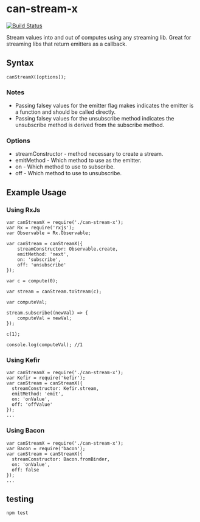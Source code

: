 # can-stream-x

[![Build Status](https://travis-ci.org/web-mech/can-stream-x.svg?branch=master)](https://travis-ci.org/web-mech/can-stream-x)

Stream values into and out of computes using any streaming lib.
Great for streaming libs that return emitters as a callback.

## Syntax

```
canStreamX([options]);
```

### Notes
 - Passing falsey values for the emitter flag makes indicates the emitter is a function and should be called directly.
 - Passing falsey values for the unsubscribe method indicates the unsubscribe method is derived from the subscribe method.

### Options
 - streamConstructor - <Function> method necessary to create a stream.
 - emitMethod - <string> Which method to use as the emitter.
 - on - <string> Which method to use to subscribe.
 - off - <string> Which method to use to unsubscribe.

## Example Usage

### Using RxJs

```
var canStreamX = require('./can-stream-x');
var Rx = require('rxjs');
var Observable = Rx.Observable;

var canStream = canStreamX({
	streamConstructor: Observable.create,
    emitMethod: 'next',
    on: 'subscribe',
    off: 'unsubscribe'
});

var c = compute(0);

var stream = canStream.toStream(c);

var computeVal;

stream.subscribe((newVal) => {
	computeVal = newVal;
});

c(1);

console.log(computeVal); //1
```

### Using Kefir

```
var canStreamX = require('./can-stream-x');
var Kefir = require('kefir');
var canStream = canStreamX({
  streamConstructor: Kefir.stream,
  emitMethod: 'emit',
  on: 'onValue',
  off: 'offValue'
});
...
```

### Using Bacon

```
var canStreamX = require('./can-stream-x');
var Bacon = require('bacon');
var canStream = canStreamX({
  streamConstructor: Bacon.fromBinder,
  on: 'onValue',
  off: false
});
...
```

## testing

```
npm test
```
